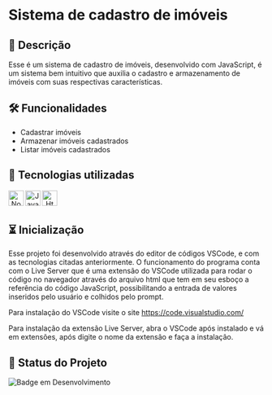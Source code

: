 # Sistema de cadastro de imóveis

## 📖  Descrição

Esse é um sistema de cadastro de imóveis, desenvolvido com JavaScript, é um sistema bem intuitivo que auxilia o cadastro e armazenamento de imóveis com suas respectivas características.

## 🛠️ Funcionalidades

- Cadastrar imóveis
- Armazenar imóveis cadastrados 
- Listar imóveis cadastrados

## 👾 Tecnologias utilizadas 
<div align="center"> 
<img align="left" alt="Node" height="30" width="30" src="https://cdn.jsdelivr.net/gh/devicons/devicon@latest/icons/nodejs/nodejs-original.svg">
<img align="left" alt="Javascript" height="30" width="30" src="https://cdn.jsdelivr.net/gh/devicons/devicon@latest/icons/javascript/javascript-original.svg">
<img align="left" alt="Html" height="30" width="30" src="https://cdn.jsdelivr.net/gh/devicons/devicon@latest/icons/html5/html5-original.svg">

</div>
<br/><br/>

## ⏳ Inicialização

Esse projeto foi desenvolvido através do editor de códigos VSCode, e com as tecnologias citadas anteriormente. O funcionamento do programa conta com o Live Server que é uma extensão do VSCode utilizada para rodar o código no navegador através do arquivo html que tem em seu esboço a referência do código JavaScript, possibilitando a entrada de valores inseridos pelo usuário e colhidos pelo prompt. 

Para instalação do VSCode visite o site https://code.visualstudio.com/

Para instalação da extensão Live Server, abra o VSCode após instalado e vá em extensões, após digite o nome da extensão e faça a instalação.

## 🔎 Status do Projeto

![Badge em Desenvolvimento](https://img.shields.io/badge/Status-Finalizado-green)
